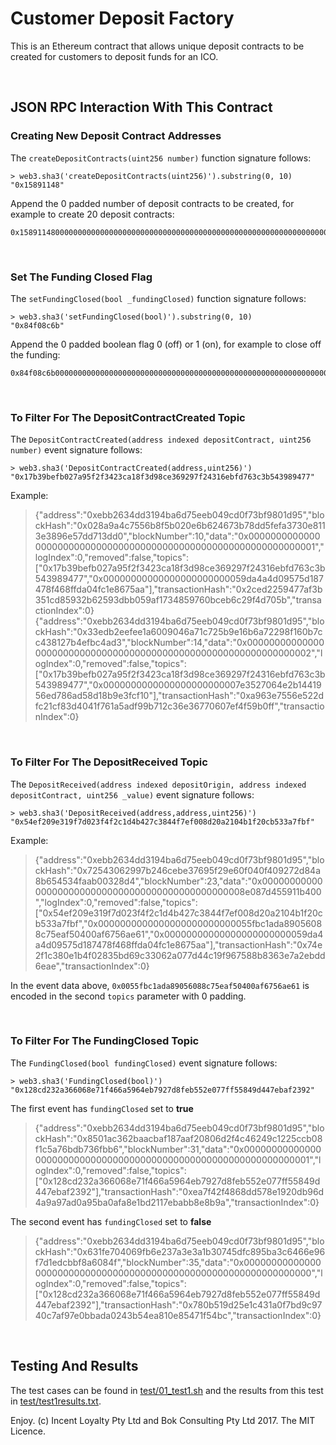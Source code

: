 # Customer Deposit Factory

This is an Ethereum contract that allows unique deposit contracts to be created for customers to deposit funds for an ICO.

<br />

## JSON RPC Interaction With This Contract

### Creating New Deposit Contract Addresses

The `createDepositContracts(uint256 number)` function signature follows:

    > web3.sha3('createDepositContracts(uint256)').substring(0, 10)
    "0x15891148"

Append the 0 padded number of deposit contracts to be created, for example to create 20 deposit contracts:

    0x158911480000000000000000000000000000000000000000000000000000000000000014

<br />

### Set The Funding Closed Flag

The `setFundingClosed(bool _fundingClosed)` function signature follows:

    > web3.sha3('setFundingClosed(bool)').substring(0, 10)
    "0x84f08c6b"

Append the 0 padded boolean flag 0 (off) or 1 (on), for example to close off the funding:

    0x84f08c6b0000000000000000000000000000000000000000000000000000000000000001

<br />

### To Filter For The DepositContractCreated Topic

The `DepositContractCreated(address indexed depositContract, uint256 number)` event signature follows:

    > web3.sha3('DepositContractCreated(address,uint256)')
    "0x17b39befb027a95f2f3423ca18f3d98ce369297f24316ebfd763c3b543989477"

Example:

> {"address":"0xebb2634dd3194ba6d75eeb049cd0f73bf9801d95","blockHash":"0x028a9a4c7556b8f5b020e6b624673b78dd5fefa3730e8113e3896e57dd713dd0","blockNumber":10,"data":"0x0000000000000000000000000000000000000000000000000000000000000001","logIndex":0,"removed":false,"topics":["0x17b39befb027a95f2f3423ca18f3d98ce369297f24316ebfd763c3b543989477","0x00000000000000000000000059da4a4d09575d187478f468ffda04fc1e8675aa"],"transactionHash":"0x2ced2259477af3b351cd85932b62593dbb059af1734859760bceb6c29f4d705b","transactionIndex":0}
> {"address":"0xebb2634dd3194ba6d75eeb049cd0f73bf9801d95","blockHash":"0x33edb2eefee1a6009046a71c725b9e16b6a72298f160b7cc438127b4efbc4ad3","blockNumber":14,"data":"0x0000000000000000000000000000000000000000000000000000000000000002","logIndex":0,"removed":false,"topics":["0x17b39befb027a95f2f3423ca18f3d98ce369297f24316ebfd763c3b543989477","0x0000000000000000000000007e3527064e2b1441956ed786ad58d18b9e3fcf10"],"transactionHash":"0xa963e7556e522dfc21cf83d4041f761a5adf99b712c36e36770607ef4f59b0ff","transactionIndex":0}


<br />

### To Filter For The DepositReceived Topic

The `DepositReceived(address indexed depositOrigin, address indexed depositContract, uint256 _value)` event signature follows:

    > web3.sha3('DepositReceived(address,address,uint256)')
    "0x54ef209e319f7d023f4f2c1d4b427c3844f7ef008d20a2104b1f20cb533a7fbf"

Example:

>  {"address":"0xebb2634dd3194ba6d75eeb049cd0f73bf9801d95","blockHash":"0x72543062997b246cebe37695f29e60f040f409272d84a8b654534faab00328d4","blockNumber":23,"data":"0x0000000000000000000000000000000000000000000000008e087d455911b400","logIndex":0,"removed":false,"topics":["0x54ef209e319f7d023f4f2c1d4b427c3844f7ef008d20a2104b1f20cb533a7fbf","0x0000000000000000000000000055fbc1ada89056088c75eaf50400af6756ae61","0x00000000000000000000000059da4a4d09575d187478f468ffda04fc1e8675aa"],"transactionHash":"0x74e2f1c380e1b4f02835bd69c33062a077d44c19f967588b8363e7a2ebdd6eae","transactionIndex":0}

In the event data above, `0x0055fbc1ada89056088c75eaf50400af6756ae61` is encoded in the second `topics` parameter with 0 padding.

<br />

### To Filter For The FundingClosed Topic

The `FundingClosed(bool fundingClosed)` event signature follows:

    > web3.sha3('FundingClosed(bool)')
    "0x128cd232a366068e71f466a5964eb7927d8feb552e077ff55849d447ebaf2392"

The first event has `fundingClosed` set to **true**
>  {"address":"0xebb2634dd3194ba6d75eeb049cd0f73bf9801d95","blockHash":"0x8501ac362baacbaf187aaf20806d2f4c46249c1225ccb08f1c5a76bdb736fbb6","blockNumber":31,"data":"0x0000000000000000000000000000000000000000000000000000000000000001","logIndex":0,"removed":false,"topics":["0x128cd232a366068e71f466a5964eb7927d8feb552e077ff55849d447ebaf2392"],"transactionHash":"0xea7f42f4868dd578e1920db96d4a9a97ad0a95ba0afa8e1bd2117ebabb8e8b9a","transactionIndex":0}

The second event has `fundingClosed` set to **false**
> {"address":"0xebb2634dd3194ba6d75eeb049cd0f73bf9801d95","blockHash":"0x631fe704069fb6e237a3e3a1b30745dfc895ba3c6466e96f7d1edcbbf8a6084f","blockNumber":35,"data":"0x0000000000000000000000000000000000000000000000000000000000000000","logIndex":0,"removed":false,"topics":["0x128cd232a366068e71f466a5964eb7927d8feb552e077ff55849d447ebaf2392"],"transactionHash":"0x780b519d25e1c431a0f7bd9c9740c7af97e0bbada0243b54ea810e85471f54bc","transactionIndex":0}


<br />

## Testing And Results

The test cases can be found in [test/01_test1.sh](test/01_test1.sh) and the results from this test in [test/test1results.txt](test/test1results.txt).


Enjoy. (c) Incent Loyalty Pty Ltd and Bok Consulting Pty Ltd 2017. The MIT Licence.
